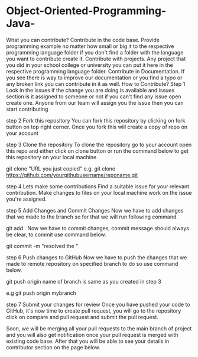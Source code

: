 # Object-Oriented-Programming-Java-

What you can contribute?
Contribute in the code base. Provide programming example no matter how small or big it to the respective programming language folder if you don't find a folder with the language you want to contribute create it.
Contribute with projects. Any project that you did in your school college or university you can put it here in the respective programming language folder.
Contribute in Documentation. If you see there is way to improve our documentation or you find a typo or any broken link you can contribute in it as well.
How to Contribute?
Step 1
Look in the issues if the change you are doing is available and issues section is it assigned to someone or not if you can't find any issue open create one. Anyone from our team will assign you the issue then you can start contributing

step 2 Fork this repository
You can fork this repository by clicking on fork button on top right corner. Once you fork this will create a copy of repo on your account

step 3 Clone the repository
To clone the repository go to your account open this repo and either click on clone button or run the command below to get this repository on your local machine

git clone "URL you just copied" e.g. git clone https://github.com/yourgithubusername/reponame.git

step 4 Lets make some contributions
Find a suitable issue for your relevant contribution. Make changes to files on your local machine work on the issue you're assigned.

step 5 Add Changes and Commit Changes
Now we have to add changes that we made to the branch so for that we will run following command.

git add . Now we have to commit changes, commit message should always be clear, to commit use command below.

git commit -m "resolved the <issue>"

step 6 Push changes to GitHub
Now we have to push the changes that we made to remote repository on specified branch to do so use command below.

git push origin <branch-name> name of branch is same as you created in step 3

e.g git push origin mybranch

step 7 Submit your changes for review
Once you have pushed your code to GitHub, it's now time to create pull request, you will go to the repository click on compare and pull request and submit the pull request.

Soon, we will be merging all your pull requests to the main branch of project and you will also get notification once your pull request is merged with existing code base. After that you will be able to see your details in contributor section on the page below.
